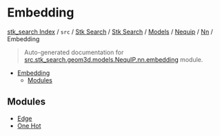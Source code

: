 # Embedding

[stk_search Index](../../../../../../../README.md#stk_search-index) / `src` / [Stk Search](../../../../../index.md#stk-search) / [Stk Search](../../../../../index.md#stk-search) / [Models](../../../index.md#models) / [Nequip](../../index.md#nequip) / [Nn](../index.md#nn) / Embedding

> Auto-generated documentation for [src.stk_search.geom3d.models.NequIP.nn.embedding](https://github.com/mohammedazzouzi15/STK_search/blob/main/src/stk_search/geom3d/models/NequIP/nn/embedding/__init__.py) module.

- [Embedding](#embedding)
  - [Modules](#modules)

## Modules

- [Edge](./_edge.md)
- [One Hot](./_one_hot.md)